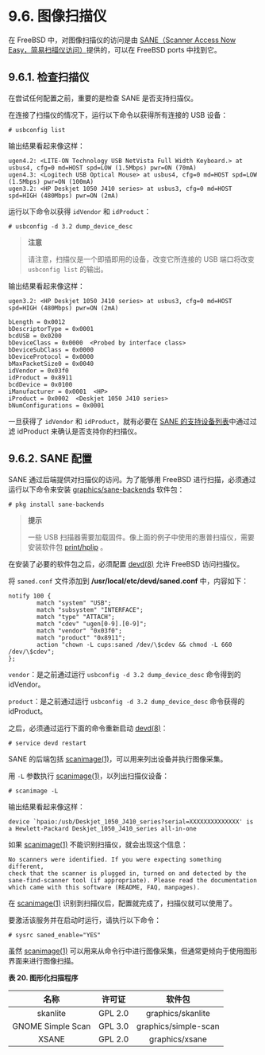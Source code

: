 # 9.6. 图像扫描仪

在 FreeBSD 中，对图像扫描仪的访问是由 [SANE（Scanner Access Now Easy，简易扫描仪访问）](http://www.sane-project.org/)提供的，可以在 FreeBSD ports 中找到它。

## 9.6.1. 检查扫描仪

在尝试任何配置之前，重要的是检查 SANE 是否支持扫描仪。

在连接了扫描仪的情况下，运行以下命令以获得所有连接的 USB 设备：

```shell-session
# usbconfig list
```

输出结果看起来像这样：

```shell-session
ugen4.2: <LITE-ON Technology USB NetVista Full Width Keyboard.> at usbus4, cfg=0 md=HOST spd=LOW (1.5Mbps) pwr=ON (70mA)
ugen4.3: <Logitech USB Optical Mouse> at usbus4, cfg=0 md=HOST spd=LOW (1.5Mbps) pwr=ON (100mA)
ugen3.2: <HP Deskjet 1050 J410 series> at usbus3, cfg=0 md=HOST spd=HIGH (480Mbps) pwr=ON (2mA)
```

运行以下命令以获得 `idVendor` 和 `idProduct`：

```shell-session
# usbconfig -d 3.2 dump_device_desc
```

> **注意**
>
> 请注意，扫描仪是一个即插即用的设备，改变它所连接的 USB 端口将改变 `usbconfig list` 的输出。

输出结果看起来像这样：

```shell-session
ugen3.2: <HP Deskjet 1050 J410 series> at usbus3, cfg=0 md=HOST spd=HIGH (480Mbps) pwr=ON (2mA)

bLength = 0x0012
bDescriptorType = 0x0001
bcdUSB = 0x0200
bDeviceClass = 0x0000  <Probed by interface class>
bDeviceSubClass = 0x0000
bDeviceProtocol = 0x0000
bMaxPacketSize0 = 0x0040
idVendor = 0x03f0
idProduct = 0x8911
bcdDevice = 0x0100
iManufacturer = 0x0001  <HP>
iProduct = 0x0002  <Deskjet 1050 J410 series>
bNumConfigurations = 0x0001
```

一旦获得了 `idVendor` 和 `idProduct`，就有必要在 [SANE 的支持设备列表](http://www.sane-project.org/lists/sane-mfgs-cvs.html)中通过过滤 idProduct 来确认是否支持你的扫描仪。

## 9.6.2. SANE 配置

SANE 通过后端提供对扫描仪的访问。为了能够用 FreeBSD 进行扫描，必须通过运行以下命令来安装 [graphics/sane-backends](https://cgit.freebsd.org/ports/tree/graphics/sane-backends/) 软件包：

```shell-session
# pkg install sane-backends
```

> **提示**
>
> 一些 USB 扫描器需要加载固件。像上面的例子中使用的惠普扫描仪，需要安装软件包 [print/hplip](https://cgit.freebsd.org/ports/tree/print/hplip/) 。

在安装了必要的软件包之后，必须配置 [devd(8)](https://man.freebsd.org/cgi/man.cgi?query=devd&sektion=8&format=html) 允许 FreeBSD 访问扫描仪。

将 `saned.conf` 文件添加到 **/usr/local/etc/devd/saned.conf** 中，内容如下：

```shell-session
notify 100 {
        match "system" "USB";
        match "subsystem" "INTERFACE";
        match "type" "ATTACH";
        match "cdev" "ugen[0-9].[0-9]";
        match "vendor" "0x03f0";
        match "product" "0x8911";
        action "chown -L cups:saned /dev/\$cdev && chmod -L 660 /dev/\$cdev";
};
```

`vendor`：是之前通过运行 `usbconfig -d 3.2 dump_device_desc` 命令得到的 idVendor。

`product`：是之前通过运行 `usbconfig -d 3.2 dump_device_desc` 命令获得的 idProduct。

之后，必须通过运行下面的命令重新启动 [devd(8)](https://man.freebsd.org/cgi/man.cgi?query=devd&sektion=8&format=html)：

```shell-session
# service devd restart
```

SANE 的后端包括 [scanimage(1)](https://man.freebsd.org/cgi/man.cgi?query=scanimage&sektion=1&format=html)，可以用来列出设备并执行图像采集。

用 `-L` 参数执行 [scanimage(1)](https://man.freebsd.org/cgi/man.cgi?query=scanimage&sektion=1&format=html)，以列出扫描仪设备：

```shell-session
# scanimage -L
```

输出结果看起来像这样：

```shell-session
device `hpaio:/usb/Deskjet_1050_J410_series?serial=XXXXXXXXXXXXXX' is a Hewlett-Packard Deskjet_1050_J410_series all-in-one
```

如果 [scanimage(1)](https://man.freebsd.org/cgi/man.cgi?query=scanimage&sektion=1&format=html) 不能识别扫描仪，就会出现这个信息：

```shell-session
No scanners were identified. If you were expecting something different,
check that the scanner is plugged in, turned on and detected by the
sane-find-scanner tool (if appropriate). Please read the documentation
which came with this software (README, FAQ, manpages).
```

在 [scanimage(1)](https://man.freebsd.org/cgi/man.cgi?query=scanimage&sektion=1&format=html) 识别到扫描仪后，配置就完成了，扫描仪就可以使用了。

要激活该服务并在启动时运行，请执行以下命令：

```shell-session
# sysrc saned_enable="YES"
```

虽然 [scanimage(1)](https://man.freebsd.org/cgi/man.cgi?query=scanimage&sektion=1&format=html) 可以用来从命令行中进行图像采集，但通常更倾向于使用图形界面来进行图像扫描。

**表 20. 图形化扫描程序**

| 名称 | 许可证 | 软件包 |
| :-: | :-: | :-: |
| skanlite | GPL 2.0 | graphics/skanlite |
| GNOME Simple Scan | GPL 3.0 | graphics/simple-scan |
| XSANE | GPL 2.0 | graphics/xsane |

